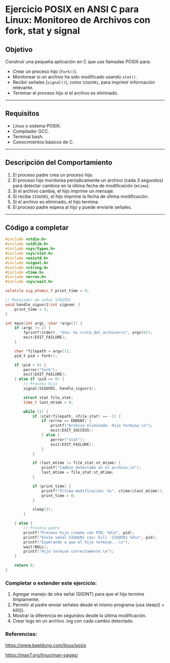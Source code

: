 # Ejercicio POSIX en ANSI C para Linux: Monitoreo de Archivos con fork, stat y signal

## Objetivo

Construir una pequeña aplicación en C que use llamadas POSIX para:

- Crear un proceso hijo (`fork()`).
- Monitorear si un archivo ha sido modificado usando `stat()`.
- Recibir señales (`signal()`), como `SIGUSR1`, para imprimir información relevante.
- Terminar el proceso hijo si el archivo es eliminado.

---

## Requisitos

- Linux o sistema POSIX.
- Compilador GCC.
- Terminal bash.
- Conocimientos básicos de C.

---

## Descripción del Comportamiento

1. El proceso padre crea un proceso hijo.
2. El proceso hijo monitorea periódicamente un archivo (cada 3 segundos) para detectar cambios en la última fecha de modificación (`mtime`).
3. Si el archivo cambia, el hijo imprime un mensaje.
4. Si recibe `SIGUSR1`, el hijo imprime la fecha de última modificación.
5. Si el archivo es eliminado, el hijo termina.
6. El proceso padre espera al hijo y puede enviarle señales.

---

## Código a completar

```c
#include <stdio.h>
#include <stdlib.h>
#include <sys/types.h>
#include <sys/stat.h>
#include <unistd.h>
#include <signal.h>
#include <string.h>
#include <time.h>
#include <errno.h>
#include <sys/wait.h>

volatile sig_atomic_t print_time = 0;

// Manejador de señal SIGUSR1
void handle_sigusr1(int signum) {
    print_time = 1;
}

int main(int argc, char *argv[]) {
    if (argc != 2) {
        fprintf(stderr, "Uso: %s <ruta_del_archivo>\n", argv[0]);
        exit(EXIT_FAILURE);
    }

    char *filepath = argv[1];
    pid_t pid = fork();

    if (pid < 0) {
        perror("fork");
        exit(EXIT_FAILURE);
    } else if (pid == 0) {
        // Proceso hijo
        signal(SIGUSR1, handle_sigusr1);

        struct stat file_stat;
        time_t last_mtime = 0;

        while (1) {
            if (stat(filepath, &file_stat) == -1) {
                if (errno == ENOENT) {
                    printf("Archivo eliminado. Hijo termina.\n");
                    exit(EXIT_SUCCESS);
                } else {
                    perror("stat");
                    exit(EXIT_FAILURE);
                }
            }

            if (last_mtime != file_stat.st_mtime) {
                printf("Cambio detectado en el archivo.\n");
                last_mtime = file_stat.st_mtime;
            }

            if (print_time) {
                printf("Última modificación: %s", ctime(&last_mtime));
                print_time = 0;
            }

            sleep(3);
        }

    } else {
        // Proceso padre
        printf("Proceso hijo creado con PID: %d\n", pid);
        printf("Envíe señal SIGUSR1 con: kill -SIGUSR1 %d\n", pid);
        printf("Esperando a que el hijo termine...\n");
        wait(NULL);
        printf("Hijo terminó correctamente.\n");
    }

    return 0;
}

```

### Completar o extender este ejercicio:

1. Agregar manejo de otra señal (SIGINT) para que el hijo termine limpiamente.
2. Permitir al padre enviar señales desde el mismo programa (usa sleep() + kill()).
3. Mostrar la diferencia en segundos desde la última modificación.
4. Crear logs en un archivo .log con cada cambio detectado.

### Referencias:

https://www.baeldung.com/linux/posix

https://man7.org/linux/man-pages/

